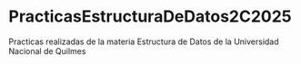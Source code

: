 # PracticasEstructuraDeDatos2C2025
Practicas realizadas de la materia Estructura de Datos de la Universidad Nacional de Quilmes
